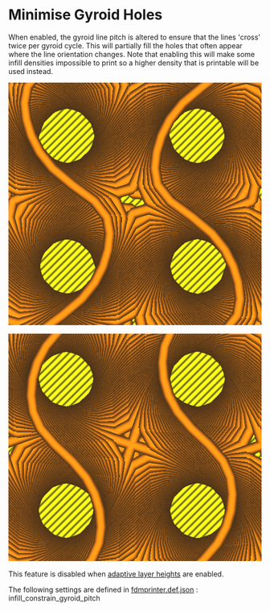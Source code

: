 # Minimise Gyroid Holes

When enabled, the gyroid line pitch is altered to ensure that the lines 'cross' twice per gyroid cycle. This will partially fill the holes that often appear where the line orientation changes. Note that enabling this will make some infill densities impossible to print so a higher density that is printable will be used instead. 


![Minimise Gyroid Holes Off](../images-mb/infill_constrain_gyroid_pitch_off.png)

![Minimise Gyroid Holes On](../images-mb/infill_constrain_gyroid_pitch_on.png)

This feature is disabled when [adaptive layer heights](../experimental/adaptive_layer_height_enabled.md) are enabled.

The following settings are defined in [fdmprinter.def.json](https://github.com/smartavionics/Cura/blob/mb-master/resources/definitions/fdmprinter.def.json) : infill_constrain_gyroid_pitch

